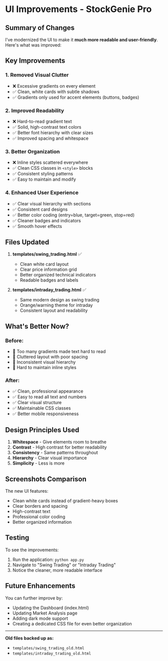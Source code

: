 # UI Improvements - StockGenie Pro

## Summary of Changes

I've modernized the UI to make it **much more readable and user-friendly**. Here's what was improved:

## Key Improvements

### 1. **Removed Visual Clutter**
- ❌ Excessive gradients on every element
- ✅ Clean, white cards with subtle shadows
- ✅ Gradients only used for accent elements (buttons, badges)

### 2. **Improved Readability**
- ❌ Hard-to-read gradient text
- ✅ Solid, high-contrast text colors
- ✅ Better font hierarchy with clear sizes
- ✅ Improved spacing and whitespace

### 3. **Better Organization**
- ❌ Inline styles scattered everywhere
- ✅ Clean CSS classes in `<style>` blocks
- ✅ Consistent styling patterns
- ✅ Easy to maintain and modify

### 4. **Enhanced User Experience**
- ✅ Clear visual hierarchy with sections
- ✅ Consistent card designs
- ✅ Better color coding (entry=blue, target=green, stop=red)
- ✅ Cleaner badges and indicators
- ✅ Smooth hover effects

## Files Updated

1. **templates/swing_trading.html** ✅
   - Clean white card layout
   - Clear price information grid
   - Better organized technical indicators
   - Readable badges and labels

2. **templates/intraday_trading.html** ✅
   - Same modern design as swing trading
   - Orange/warning theme for intraday
   - Consistent layout and readability

## What's Better Now?

### Before:
- 🔴 Too many gradients made text hard to read
- 🔴 Cluttered layout with poor spacing
- 🔴 Inconsistent visual hierarchy
- 🔴 Hard to maintain inline styles

### After:
- ✅ Clean, professional appearance
- ✅ Easy to read all text and numbers
- ✅ Clear visual structure
- ✅ Maintainable CSS classes
- ✅ Better mobile responsiveness

## Design Principles Used

1. **Whitespace** - Give elements room to breathe
2. **Contrast** - High contrast for better readability
3. **Consistency** - Same patterns throughout
4. **Hierarchy** - Clear visual importance
5. **Simplicity** - Less is more

## Screenshots Comparison

The new UI features:
- Clean white cards instead of gradient-heavy boxes
- Clear borders and spacing
- High-contrast text
- Professional color coding
- Better organized information

## Testing

To see the improvements:
1. Run the application: `python app.py`
2. Navigate to "Swing Trading" or "Intraday Trading"
3. Notice the cleaner, more readable interface

## Future Enhancements

You can further improve by:
- Updating the Dashboard (index.html)
- Updating Market Analysis page
- Adding dark mode support
- Creating a dedicated CSS file for even better organization

---

**Old files backed up as:**
- `templates/swing_trading_old.html`
- `templates/intraday_trading_old.html`
